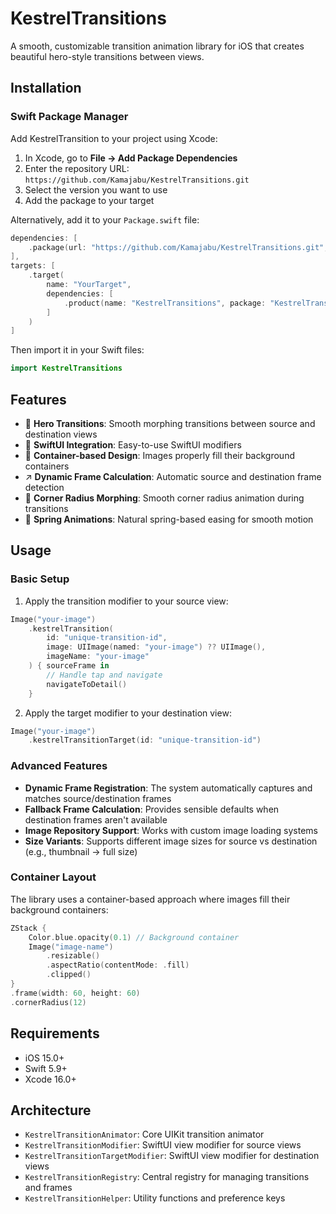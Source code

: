 # KestrelTransitions

A smooth, customizable transition animation library for iOS that creates beautiful hero-style transitions between views.

## Installation

### Swift Package Manager

Add KestrelTransition to your project using Xcode:

1. In Xcode, go to **File → Add Package Dependencies**
2. Enter the repository URL: `https://github.com/Kamajabu/KestrelTransitions.git`
3. Select the version you want to use
4. Add the package to your target

Alternatively, add it to your `Package.swift` file:

```swift
dependencies: [
    .package(url: "https://github.com/Kamajabu/KestrelTransitions.git", from: "1.0.0")
],
targets: [
    .target(
        name: "YourTarget",
        dependencies: [
            .product(name: "KestrelTransitions", package: "KestrelTransitions")
        ]
    )
]
```

Then import it in your Swift files:

```swift
import KestrelTransitions
```

## Features

- 🎯 **Hero Transitions**: Smooth morphing transitions between source and destination views
- 📱 **SwiftUI Integration**: Easy-to-use SwiftUI modifiers
- 🎨 **Container-based Design**: Images properly fill their background containers
- ↗️ **Dynamic Frame Calculation**: Automatic source and destination frame detection
- 🌟 **Corner Radius Morphing**: Smooth corner radius animation during transitions
- 🎪 **Spring Animations**: Natural spring-based easing for smooth motion

## Usage

### Basic Setup

1. Apply the transition modifier to your source view:

```swift
Image("your-image")
    .kestrelTransition(
        id: "unique-transition-id",
        image: UIImage(named: "your-image") ?? UIImage(),
        imageName: "your-image"
    ) { sourceFrame in
        // Handle tap and navigate
        navigateToDetail()
    }
```

2. Apply the target modifier to your destination view:

```swift
Image("your-image")
    .kestrelTransitionTarget(id: "unique-transition-id")
```

### Advanced Features

- **Dynamic Frame Registration**: The system automatically captures and matches source/destination frames
- **Fallback Frame Calculation**: Provides sensible defaults when destination frames aren't available
- **Image Repository Support**: Works with custom image loading systems
- **Size Variants**: Supports different image sizes for source vs destination (e.g., thumbnail → full size)

### Container Layout

The library uses a container-based approach where images fill their background containers:

```swift
ZStack {
    Color.blue.opacity(0.1) // Background container
    Image("image-name")
        .resizable()
        .aspectRatio(contentMode: .fill)
        .clipped()
}
.frame(width: 60, height: 60)
.cornerRadius(12)
```

## Requirements

- iOS 15.0+
- Swift 5.9+
- Xcode 16.0+

## Architecture

- `KestrelTransitionAnimator`: Core UIKit transition animator
- `KestrelTransitionModifier`: SwiftUI view modifier for source views  
- `KestrelTransitionTargetModifier`: SwiftUI view modifier for destination views
- `KestrelTransitionRegistry`: Central registry for managing transitions and frames
- `KestrelTransitionHelper`: Utility functions and preference keys